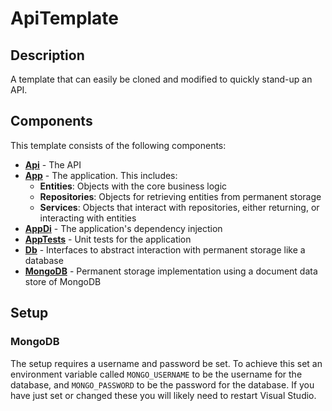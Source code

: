 # ApiTemplate
## Description
A template that can easily be cloned and modified to quickly stand-up an API.

## Components
This template consists of the following components:

* **[Api](./Api/README.md)** - The API
* **[App](./App/README.md)** - The application.  This includes:
  * **Entities**: Objects with the core business logic
  * **Repositories**: Objects for retrieving entities from permanent storage
  * **Services**: Objects that interact with repositories, either returning, or interacting with entities
* **[AppDi](./AppDi/README.md)** - The application's dependency injection
* **[AppTests](./AppTests/README.md)** - Unit tests for the application
* **[Db](./Db/README.md)** - Interfaces to abstract interaction with permanent storage like a database
* **[MongoDB](./MongoDb/README.md)** - Permanent storage implementation using a document data store of MongoDB

## Setup
### MongoDB
The setup requires a username and password be set. To achieve this set an environment variable called `MONGO_USERNAME` to be the username for the database, and `MONGO_PASSWORD` to be the password for the database.  If you have just set or changed these you will likely need to restart Visual Studio.